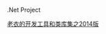 .Net Project

[老衣的开发工具和类库集之2014版](https://github.com/upan/mylink/wiki/%E8%80%81%E8%A1%A3%E7%9A%84%E5%BC%80%E5%8F%91%E5%B7%A5%E5%85%B7%E5%92%8C%E7%B1%BB%E5%BA%93%E9%9B%86%E4%B9%8B2014%E7%89%88)